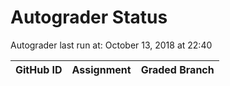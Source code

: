 # Autograder Status
Autograder last run at: October 13, 2018 at 22:40

| GitHub ID | Assignment | Graded Branch |
|-----------|------------|---------------|
